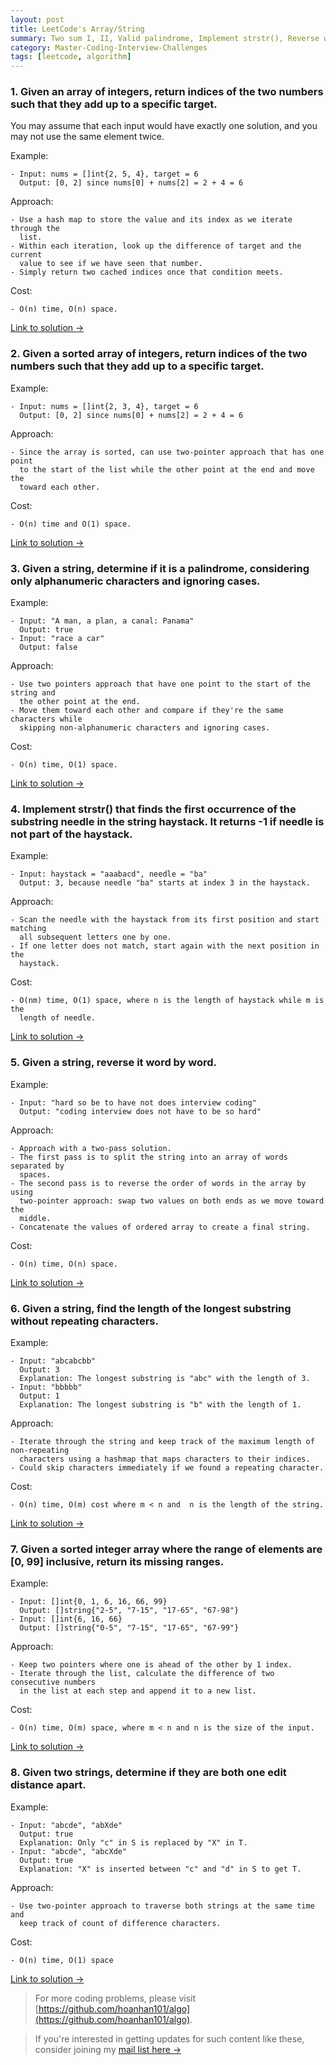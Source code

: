 ```yaml
---
layout: post
title: LeetCode's Array/String
summary: Two sum I, II, Valid palindrome, Implement strstr(), Reverse words in string, Longest substring without repeating characters, Missing ranges, One edit distance
category: Master-Coding-Interview-Challenges
tags: [leetcode, algorithm]
---
```


### 1. Given an array of integers, return indices of the two numbers such that they add up to a specific target.

You may assume that each input would have exactly one solution, and you may not use the same element twice.

Example:
```
- Input: nums = []int{2, 5, 4}, target = 6
  Output: [0, 2] since nums[0] + nums[2] = 2 + 4 = 6
```

Approach:
```
- Use a hash map to store the value and its index as we iterate through the
  list.
- Within each iteration, look up the difference of target and the current
  value to see if we have seen that number.
- Simply return two cached indices once that condition meets.
```

Cost:
```
- O(n) time, O(n) space.
```

[Link to solution →](https://github.com/hoanhan101/algo/blob/master/leetcode/two_sum_i_test.go)

### 2. Given a sorted array of integers, return indices of the two numbers such that they add up to a specific target.

Example:
```
- Input: nums = []int{2, 3, 4}, target = 6
  Output: [0, 2] since nums[0] + nums[2] = 2 + 4 = 6
```

Approach:
```
- Since the array is sorted, can use two-pointer approach that has one point
  to the start of the list while the other point at the end and move the
  toward each other.
```

Cost:
```
- O(n) time and O(1) space.
```

[Link to solution →](https://github.com/hoanhan101/algo/blob/master/leetcode/two_sum_ii_test.go)

### 3. Given a string, determine if it is a palindrome, considering only alphanumeric characters and ignoring cases.

Example:
```
- Input: "A man, a plan, a canal: Panama"
  Output: true
- Input: "race a car"
  Output: false
```

Approach:
```
- Use two pointers approach that have one point to the start of the string and
  the other point at the end.
- Move them toward each other and compare if they're the same characters while
  skipping non-alphanumeric characters and ignoring cases.
```

Cost:
```
- O(n) time, O(1) space.
```

[Link to solution →](https://github.com/hoanhan101/algo/blob/master/leetcode/valid_palindrome_test.go)


### 4. Implement strstr() that finds the first occurrence of the substring needle in the string haystack. It returns -1 if needle is not part of the haystack.

Example:
```
- Input: haystack = "aaabacd", needle = "ba"
  Output: 3, because needle "ba" starts at index 3 in the haystack.
```

Approach:
```
- Scan the needle with the haystack from its first position and start matching
  all subsequent letters one by one.
- If one letter does not match, start again with the next position in the
  haystack.
```

Cost:
```
- O(nm) time, O(1) space, where n is the length of haystack while m is the
  length of needle.
```

[Link to solution →](https://github.com/hoanhan101/algo/blob/master/leetcode/strstr_test.go)

### 5. Given a string, reverse it word by word.

Example:
```
- Input: "hard so be to have not does interview coding"
  Output: "coding interview does not have to be so hard"
```

Approach:
```
- Approach with a two-pass solution.
- The first pass is to split the string into an array of words separated by
  spaces.
- The second pass is to reverse the order of words in the array by using
  two-pointer approach: swap two values on both ends as we move toward the
  middle.
- Concatenate the values of ordered array to create a final string.
```

Cost:
```
- O(n) time, O(n) space.
```

[Link to solution →](https://github.com/hoanhan101/algo/blob/master/leetcode/reverse_words_string_test.go)

### 6. Given a string, find the length of the longest substring without repeating characters.

Example:
```
- Input: "abcabcbb"
  Output: 3
  Explanation: The longest substring is "abc" with the length of 3.
- Input: "bbbbb"
  Output: 1
  Explanation: The longest substring is "b" with the length of 1.
```

Approach:
```
- Iterate through the string and keep track of the maximum length of non-repeating
  characters using a hashmap that maps characters to their indices.
- Could skip characters immediately if we found a repeating character.
```

Cost:
```
- O(n) time, O(m) cost where m < n and  n is the length of the string.
```

[Link to solution →](https://github.com/hoanhan101/algo/blob/master/leetcode/longest_substring_test.go)

### 7. Given a sorted integer array where the range of elements are [0, 99] inclusive, return its missing ranges.

Example:
```
- Input: []int{0, 1, 6, 16, 66, 99}
  Output: []string{"2-5", "7-15", "17-65", "67-98"}
- Input: []int{6, 16, 66}
  Output: []string{"0-5", "7-15", "17-65", "67-99"}
```

Approach:
```
- Keep two pointers where one is ahead of the other by 1 index.
- Iterate through the list, calculate the difference of two consecutive numbers
  in the list at each step and append it to a new list.
```

Cost:
```
- O(n) time, O(m) space, where m < n and n is the size of the input.
```

[Link to solution →](https://github.com/hoanhan101/algo/blob/master/leetcode/missing_ranges_test.go)

### 8. Given two strings, determine if they are both one edit distance apart.

Example:
```
- Input: "abcde", "abXde"
  Output: true
  Explanation: Only "c" in S is replaced by "X" in T.
- Input: "abcde", "abcXde"
  Output: true
  Explanation: "X" is inserted between "c" and "d" in S to get T.
```

Approach:
```
- Use two-pointer approach to traverse both strings at the same time and
  keep track of count of difference characters.
```

Cost:
```
- O(n) time, O(1) space
```

[Link to solution →](https://github.com/hoanhan101/algo/blob/master/leetcode/one_edit_distance_test.go)

> For more coding problems, please visit
  [https://github.com/hoanhan101/algo](https://github.com/hoanhan101/algo).

> If you're interested in getting updates for such content like these, consider
  joining my [mail list here →](https://tinyletter.com/hoanhan)
